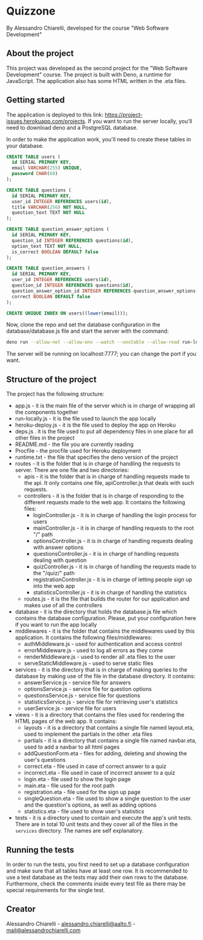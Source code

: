 # Quizzone
By Alessandro Chiarelli, developed for the course "Web Software Development"

## About the project
This project was developed as the second project for the "Web Software Development" course. The project is built with Deno, a runtime for JavaScript. The application also has some HTML written in the .eta files.

## Getting started
The application is deployed to this link: https://project-issues.herokuapp.com/projects. If you want to run the server locally, you'll need to download deno and a PostgreSQL database.

In order to make the application work, you'll need to create these tables in your database.
```sql
CREATE TABLE users (
  id SERIAL PRIMARY KEY,
  email VARCHAR(255) UNIQUE,
  password CHAR(60)
);

CREATE TABLE questions (
  id SERIAL PRIMARY KEY,
  user_id INTEGER REFERENCES users(id),
  title VARCHAR(256) NOT NULL,
  question_text TEXT NOT NULL
);

CREATE TABLE question_answer_options (
  id SERIAL PRIMARY KEY,
  question_id INTEGER REFERENCES questions(id),
  option_text TEXT NOT NULL,
  is_correct BOOLEAN DEFAULT false
);

CREATE TABLE question_answers (
  id SERIAL PRIMARY KEY,
  user_id INTEGER REFERENCES users(id),
  question_id INTEGER REFERENCES questions(id),
  question_answer_option_id INTEGER REFERENCES question_answer_options(id),
  correct BOOLEAN DEFAULT false
);

CREATE UNIQUE INDEX ON users((lower(email)));
```

Now, clone the repo and set the database configuration in the database/database.js file and start the server with the command:
```bash
deno run --allow-net --allow-env --watch --unstable --allow-read run-locally.js 
```

The server will be running on localhost:7777; you can change the port if you want.

## Structure of the project

The project has the following structure:

- app.js - it is the main file of the server which is in charge of wrapping all the components together
- run-locally.js - it is the file used to launch the app locally
- heroku-deploy.js - it is the file used to deploy the app on Heroku
- deps.js . it is the file used to put all dependency files in one place for all other files in the project
- README.md - the file you are currently reading
- Procfile - the procfile used for Heroku deployment
- runtime.txt - the file that specifies the deno version of the project
- routes - it is the folder that is in charge of handling the requests to server. There are one file and two directories:
  - apis - it is the folder that is in charge of handling requests made to the api. It only contains one file, apiController.js that deals with such requests.
  - controllers - it is the folder that is in charge of responding to the different requests made to the web app. It contains the following files:
    - loginController.js - it is in charge of handling the login process for users
    - mainController.js - it is in charge of handling requests to the root "/" path
    - optionsController.js - it is in charge of handling requests dealing with answer options
    - questionsController.js - it is in charge of handling requests dealing with question
    - quizController.js - it is in charge of handling the requests made to the "/quiz/" path
    - registrationController.js - it is in charge of letting people sign up into the web app
    - statisticsController.js - it is in charge of handling the statistics
  - routes.js - it is the file that builds the router for our application and makes use of all the controllers
- database - it is the directory that holds the database.js file which contains the database configuration. Please, put your configuration here if you want to run the app locally
- middlewares - it is the folder that contains the middlewares used by this application. It contains the following files/middlewares:
  - authMiddleware.js - used for authentication and access control
  - errorMiddleware.js - used to log all errors as they come
  - renderMiddleware.js - used to render all .eta files to the user
  - serveStaticMiddleware.js - used to serve static files
- services - it is the directory that is in charge of making queries to the database by making use of the file in the database directory. It contains:
  - answerService.js - service file for answers
  - optionsService.js - service file for question options
  - questionsService.js - service file for questions
  - statisticsService.js - service file for retrieving user's statistics
  - userService.js - service file for users
- views - it is a directory that contains the files used for rendering the HTML pages of the web app. It contains:
  - layouts - it is a directory that contains a single file named layout.eta, used to implement the partials in the other .eta files
  - partials - it is a directory that contains a single file named navbar.eta, used to add a navbar to all html pages
  - addQuestionForm.eta - files for adding, deleting and showing the user's questions
  - correct.eta - file used in case of correct answer to a quiz
  - incorrect.eta - file used in case of incorrect answer to a quiz
  - login.eta - file used to show the login page
  - main.eta - file used for the root path
  - registration.eta - file used for the sign up page
  - singleQuestion.eta - file used to show a single question to the user and the question's options, as well as adding options
  - statistics.eta - file used to show user's statistics
- tests - it is a directory used to contain and execute the app's unit tests. There are in total 10 unit tests and they cover all of the files in the `services` directory. The names are self explanatory.

## Running the tests
In order to run the tests, you first need to set up a database configuration and make sure that all tables have at least one row. It is recommended to use a test database as the tests may add their own rows to the database. 
Furthermore, check the comments inside every test file as there may be special requirements for the single test.

## Creator
Alessandro Chiarelli - alessandro.chiarelli@aalto.fi - mail@alessandrochiarelli.com